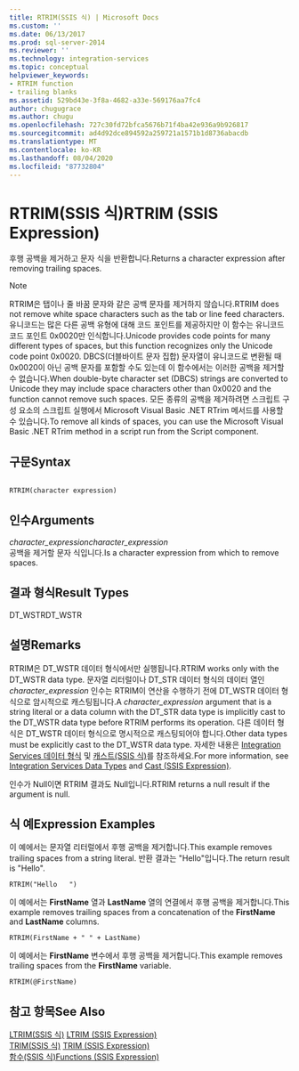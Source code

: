 ```yaml
---
title: RTRIM(SSIS 식) | Microsoft Docs
ms.custom: ''
ms.date: 06/13/2017
ms.prod: sql-server-2014
ms.reviewer: ''
ms.technology: integration-services
ms.topic: conceptual
helpviewer_keywords:
- RTRIM function
- trailing blanks
ms.assetid: 529bd43e-3f8a-4682-a33e-569176aa7fc4
author: chugugrace
ms.author: chugu
ms.openlocfilehash: 727c30fd72bfca5676b71f4ba42e936a9b926817
ms.sourcegitcommit: ad4d92dce894592a259721a1571b1d8736abacdb
ms.translationtype: MT
ms.contentlocale: ko-KR
ms.lasthandoff: 08/04/2020
ms.locfileid: "87732804"
---
```

# <a name="rtrim-ssis-expression"></a><span data-ttu-id="1a6ab-102">RTRIM(SSIS 식)</span><span class="sxs-lookup"><span data-stu-id="1a6ab-102">RTRIM (SSIS Expression)</span></span>
  <span data-ttu-id="1a6ab-103">후행 공백을 제거하고 문자 식을 반환합니다.</span><span class="sxs-lookup"><span data-stu-id="1a6ab-103">Returns a character expression after removing trailing spaces.</span></span>  
  
> [!NOTE]  
>  <span data-ttu-id="1a6ab-104">RTRIM은 탭이나 줄 바꿈 문자와 같은 공백 문자를 제거하지 않습니다.</span><span class="sxs-lookup"><span data-stu-id="1a6ab-104">RTRIM does not remove white space characters such as the tab or line feed characters.</span></span> <span data-ttu-id="1a6ab-105">유니코드는 많은 다른 공백 유형에 대해 코드 포인트를 제공하지만 이 함수는 유니코드 코드 포인트 0x0020만 인식합니다.</span><span class="sxs-lookup"><span data-stu-id="1a6ab-105">Unicode provides code points for many different types of spaces, but this function recognizes only the Unicode code point 0x0020.</span></span> <span data-ttu-id="1a6ab-106">DBCS(더블바이트 문자 집합) 문자열이 유니코드로 변환될 때 0x0020이 아닌 공백 문자를 포함할 수도 있는데 이 함수에서는 이러한 공백을 제거할 수 없습니다.</span><span class="sxs-lookup"><span data-stu-id="1a6ab-106">When double-byte character set (DBCS) strings are converted to Unicode they may include space characters other than 0x0020 and the function cannot remove such spaces.</span></span> <span data-ttu-id="1a6ab-107">모든 종류의 공백을 제거하려면 스크립트 구성 요소의 스크립트 실행에서 Microsoft Visual Basic .NET RTrim 메서드를 사용할 수 있습니다.</span><span class="sxs-lookup"><span data-stu-id="1a6ab-107">To remove all kinds of spaces, you can use the Microsoft Visual Basic .NET RTrim method in a script run from the Script component.</span></span>  
  
## <a name="syntax"></a><span data-ttu-id="1a6ab-108">구문</span><span class="sxs-lookup"><span data-stu-id="1a6ab-108">Syntax</span></span>  
  
```  
  
RTRIM(character expression)  
```  
  
## <a name="arguments"></a><span data-ttu-id="1a6ab-109">인수</span><span class="sxs-lookup"><span data-stu-id="1a6ab-109">Arguments</span></span>  
 <span data-ttu-id="1a6ab-110">*character_expression*</span><span class="sxs-lookup"><span data-stu-id="1a6ab-110">*character_expression*</span></span>  
 <span data-ttu-id="1a6ab-111">공백을 제거할 문자 식입니다.</span><span class="sxs-lookup"><span data-stu-id="1a6ab-111">Is a character expression from which to remove spaces.</span></span>  
  
## <a name="result-types"></a><span data-ttu-id="1a6ab-112">결과 형식</span><span class="sxs-lookup"><span data-stu-id="1a6ab-112">Result Types</span></span>  
 <span data-ttu-id="1a6ab-113">DT_WSTR</span><span class="sxs-lookup"><span data-stu-id="1a6ab-113">DT_WSTR</span></span>  
  
## <a name="remarks"></a><span data-ttu-id="1a6ab-114">설명</span><span class="sxs-lookup"><span data-stu-id="1a6ab-114">Remarks</span></span>  
 <span data-ttu-id="1a6ab-115">RTRIM은 DT_WSTR 데이터 형식에서만 실행됩니다.</span><span class="sxs-lookup"><span data-stu-id="1a6ab-115">RTRIM works only with the DT_WSTR data type.</span></span> <span data-ttu-id="1a6ab-116">문자열 리터럴이나 DT_STR 데이터 형식의 데이터 열인 *character_expression* 인수는 RTRIM이 연산을 수행하기 전에 DT_WSTR 데이터 형식으로 암시적으로 캐스팅됩니다.</span><span class="sxs-lookup"><span data-stu-id="1a6ab-116">A *character_expression* argument that is a string literal or a data column with the DT_STR data type is implicitly cast to the DT_WSTR data type before RTRIM performs its operation.</span></span> <span data-ttu-id="1a6ab-117">다른 데이터 형식은 DT_WSTR 데이터 형식으로 명시적으로 캐스팅되어야 합니다.</span><span class="sxs-lookup"><span data-stu-id="1a6ab-117">Other data types must be explicitly cast to the DT_WSTR data type.</span></span> <span data-ttu-id="1a6ab-118">자세한 내용은 [Integration Services 데이터 형식](../data-flow/integration-services-data-types.md) 및 [캐스트&#40;SSIS 식&#41;](cast-ssis-expression.md)를 참조하세요.</span><span class="sxs-lookup"><span data-stu-id="1a6ab-118">For more information, see [Integration Services Data Types](../data-flow/integration-services-data-types.md) and [Cast &#40;SSIS Expression&#41;](cast-ssis-expression.md).</span></span>  
  
 <span data-ttu-id="1a6ab-119">인수가 Null이면 RTRIM 결과도 Null입니다.</span><span class="sxs-lookup"><span data-stu-id="1a6ab-119">RTRIM returns a null result if the argument is null.</span></span>  
  
## <a name="expression-examples"></a><span data-ttu-id="1a6ab-120">식 예</span><span class="sxs-lookup"><span data-stu-id="1a6ab-120">Expression Examples</span></span>  
 <span data-ttu-id="1a6ab-121">이 예에서는 문자열 리터럴에서 후행 공백을 제거합니다.</span><span class="sxs-lookup"><span data-stu-id="1a6ab-121">This example removes trailing spaces from a string literal.</span></span> <span data-ttu-id="1a6ab-122">반환 결과는 "Hello"입니다.</span><span class="sxs-lookup"><span data-stu-id="1a6ab-122">The return result is "Hello".</span></span>  
  
```  
RTRIM("Hello   ")  
```  
  
 <span data-ttu-id="1a6ab-123">이 예에서는 **FirstName** 열과 **LastName** 열의 연결에서 후행 공백을 제거합니다.</span><span class="sxs-lookup"><span data-stu-id="1a6ab-123">This example removes trailing spaces from a concatenation of the **FirstName** and **LastName** columns.</span></span>  
  
```  
RTRIM(FirstName + " " + LastName)  
```  
  
 <span data-ttu-id="1a6ab-124">이 예에서는 **FirstName** 변수에서 후행 공백을 제거합니다.</span><span class="sxs-lookup"><span data-stu-id="1a6ab-124">This example removes trailing spaces from the **FirstName** variable.</span></span>  
  
```  
RTRIM(@FirstName)  
```  
  
## <a name="see-also"></a><span data-ttu-id="1a6ab-125">참고 항목</span><span class="sxs-lookup"><span data-stu-id="1a6ab-125">See Also</span></span>  
 <span data-ttu-id="1a6ab-126">[LTRIM&#40;SSIS 식&#41;](trim-ssis-expression.md) </span><span class="sxs-lookup"><span data-stu-id="1a6ab-126">[LTRIM &#40;SSIS Expression&#41;](trim-ssis-expression.md) </span></span>  
 <span data-ttu-id="1a6ab-127">[TRIM&#40;SSIS 식&#41;](trim-ssis-expression.md) </span><span class="sxs-lookup"><span data-stu-id="1a6ab-127">[TRIM &#40;SSIS Expression&#41;](trim-ssis-expression.md) </span></span>  
 [<span data-ttu-id="1a6ab-128">함수&#40;SSIS 식&#41;</span><span class="sxs-lookup"><span data-stu-id="1a6ab-128">Functions &#40;SSIS Expression&#41;</span></span>](functions-ssis-expression.md)  
  
  
